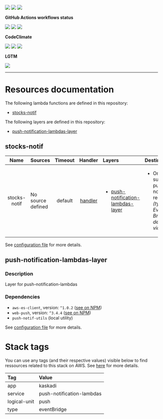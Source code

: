 ![](https://img.shields.io/github/package-json/v/kaskadi/push-notification-lambdas)
![](https://img.shields.io/badge/code--style-standard-blue)
![](https://img.shields.io/github/license/kaskadi/push-notification-lambdas?color=blue)

**GitHub Actions workflows status**

[![](https://img.shields.io/github/workflow/status/kaskadi/push-notification-lambdas/deploy?label=deployed&logo=Amazon%20AWS)](https://github.com/kaskadi/push-notification-lambdas/actions?query=workflow%3Adeploy)
[![](https://img.shields.io/github/workflow/status/kaskadi/push-notification-lambdas/build?label=build&logo=mocha)](https://github.com/kaskadi/push-notification-lambdas/actions?query=workflow%3Abuild)
[![](https://img.shields.io/github/workflow/status/kaskadi/push-notification-lambdas/syntax-check?label=syntax-check&logo=serverless)](https://github.com/kaskadi/push-notification-lambdas/actions?query=workflow%3Asyntax-check)

**CodeClimate**

[![](https://img.shields.io/codeclimate/maintainability/kaskadi/push-notification-lambdas?label=maintainability&logo=Code%20Climate)](https://codeclimate.com/github/kaskadi/push-notification-lambdas)
[![](https://img.shields.io/codeclimate/tech-debt/kaskadi/push-notification-lambdas?label=technical%20debt&logo=Code%20Climate)](https://codeclimate.com/github/kaskadi/push-notification-lambdas)
[![](https://img.shields.io/codeclimate/coverage/kaskadi/push-notification-lambdas?label=test%20coverage&logo=Code%20Climate)](https://codeclimate.com/github/kaskadi/push-notification-lambdas)

**LGTM**

[![](https://img.shields.io/lgtm/grade/javascript/github/kaskadi/push-notification-lambdas?label=code%20quality&logo=LGTM)](https://lgtm.com/projects/g/kaskadi/push-notification-lambdas/?mode=list&logo=LGTM)

<!-- You can add badges inside of this section if you'd like -->

****

<!-- automatically generated documentation will be placed in here -->
# Resources documentation

The following lambda functions are defined in this repository:
- [stocks-notif](#stocks-notif)

The following layers are defined in this repository:
- [push-notification-lambdas-layer](#push-notification-lambdas-layer)

## stocks-notif <a name="stocks-notif"></a>

|     Name     | Sources           | Timeout |                      Handler                      | Layers                                                                                | Destinations                                                                             |
| :----------: | :---------------- | :-----: | :-----------------------------------------------: | :------------------------------------------------------------------------------------ | :--------------------------------------------------------------------------------------- |
| stocks-notif | No source defined | default | [handler](./lambdas/stocks-notif/stocks-notif.js) | <ul><li>[push-notification-lambdas-layer](#push-notification-lambdas-layer)</li></ul> | <ul><li>On success: push-notif-results _(type: Event Bridge, defined via ARN)_</li></ul> |

See [configuration file](./serverless.yml) for more details.

## push-notification-lambdas-layer <a name="push-notification-lambdas-layer"></a>

### Description

Layer for push-notification-lambdas

### Dependencies

- `aws-es-client`, version: `^1.0.2` ([see on NPM](https://www.npmjs.com/package/aws-es-client))
- `web-push`, version: `^3.4.4` ([see on NPM](https://www.npmjs.com/package/web-push))
- `push-notif-utils` (local utility)

See [configuration file](./serverless.yml) for more details.

# Stack tags

You can use any tags (and their respective values) visible below to find ressources related to this stack on AWS. See [here](https://docs.amazonaws.cn/en_us/AWSCloudFormation/latest/UserGuide/aws-properties-resource-tags.html) for more details.

| Tag          | Value                     |
| :----------- | :------------------------ |
| app          | kaskadi                   |
| service      | push-notification-lambdas |
| logical-unit | push                      |
| type         | eventBridge               |
<!-- automatically generated documentation will be placed in here -->

<!-- You can customize this template as you'd like! -->
